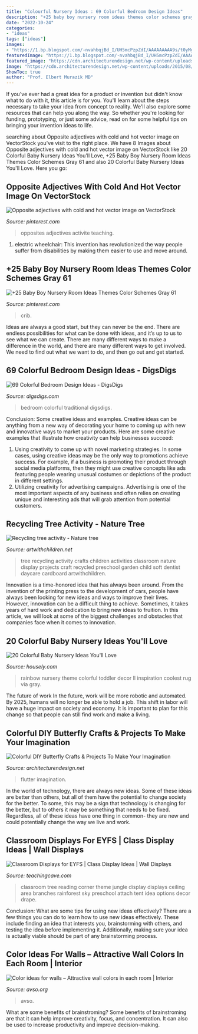 ```yaml
---
title: "Colourful Nursery Ideas : 69 Colorful Bedroom Design Ideas"
description: "+25 baby boy nursery room ideas themes color schemes gray 61"
date: "2022-10-24"
categories:
- "ideas"
tags: ["ideas"]
images:
- "https://1.bp.blogspot.com/-nvahbqjBd_I/UH5mcPzpZdI/AAAAAAAAA9s/t0yMg_nKRuQ/s1600/recycling-tree-awc2012.jpg"
featuredImage: "https://1.bp.blogspot.com/-nvahbqjBd_I/UH5mcPzpZdI/AAAAAAAAA9s/t0yMg_nKRuQ/s1600/recycling-tree-awc2012.jpg"
featured_image: "https://cdn.architecturendesign.net/wp-content/uploads/2015/08/AD-Butterfly-DIY-Projects-06.jpg"
image: "https://cdn.architecturendesign.net/wp-content/uploads/2015/08/AD-Butterfly-DIY-Projects-06.jpg"
ShowToc: true
author: "Prof. Elbert Murazik MD"
---
```



If you've ever had a great idea for a product or invention but didn't know what to do with it, this article is for you. You'll learn about the steps necessary to take your idea from concept to reality. We'll also explore some resources that can help you along the way. So whether you're looking for funding, prototyping, or just some advice, read on for some helpful tips on bringing your invention ideas to life.

	

		
searching about Opposite adjectives with cold and hot vector image on VectorStock you've visit to the right place. We have 8 Images about Opposite adjectives with cold and hot vector image on VectorStock like 20 Colorful Baby Nursery Ideas You&#039;ll Love, +25 Baby Boy Nursery Room Ideas Themes Color Schemes Gray 61 and also 20 Colorful Baby Nursery Ideas You&#039;ll Love. Here you go:
		
    
## Opposite Adjectives With Cold And Hot Vector Image On VectorStock

<img loading=lazy src="https://i.pinimg.com/736x/dc/f9/f4/dcf9f4f76773401702bbc278c8f2024b.jpg" onerror="this.onerror=null;this.src='https://tse4.mm.bing.net/th?id=OIP.cf_2LS8hWdICxbgsH-0DegHaFx&amp;pid=15.1';" alt="Opposite adjectives with cold and hot vector image on VectorStock">

_Source: pinterest.com_

>opposites adjectives activite teaching. 

	

1) electric wheelchair: This invention has revolutionized the way people suffer from disabilities by making them easier to use and move around.

    
## +25 Baby Boy Nursery Room Ideas Themes Color Schemes Gray 61

<img loading=lazy src="https://i.pinimg.com/originals/12/01/c8/1201c81436266874225fe04ea20c164b.jpg" onerror="this.onerror=null;this.src='https://tse2.mm.bing.net/th?id=OIP.3Tj9hzEoOwt_r-nZZHpn-wHaKK&amp;pid=15.1';" alt="+25 Baby Boy Nursery Room Ideas Themes Color Schemes Gray 61">

_Source: pinterest.com_

>crib. 

	

Ideas are always a good start, but they can never be the end. There are endless possibilities for what can be done with ideas, and it’s up to us to see what we can create. There are many different ways to make a difference in the world, and there are many different ways to get involved. We need to find out what we want to do, and then go out and get started.

    
## 69 Colorful Bedroom Design Ideas - DigsDigs

<img loading=lazy src="https://www.digsdigs.com/photos/colorful-traditional-bedroom.jpg" onerror="this.onerror=null;this.src='https://tse1.mm.bing.net/th?id=OIP.zPabCsfc5SW2Vike60Pe5QHaJ4&amp;pid=15.1';" alt="69 Colorful Bedroom Design Ideas - DigsDigs">

_Source: digsdigs.com_

>bedroom colorful traditional digsdigs. 

	

Conclusion: Some creative ideas and examples.
Creative ideas can be anything from a new way of decorating your home to coming up with new and innovative ways to market your products. Here are some creative examples that illustrate how creativity can help businesses succeed:
1. Using creativity to come up with novel marketing strategies. In some cases, using creative ideas may be the only way to promotions achieve success. For example, if a business is promoting their product through social media platforms, then they might use creative concepts like ads featuring people wearing unusual costumes or depictions of the product in different settings.
2. Utilizing creativity for advertising campaigns. Advertising is one of the most important aspects of any business and often relies on creating unique and interesting ads that will grab attention from potential customers.

    
## Recycling Tree Activity - Nature Tree

<img loading=lazy src="https://1.bp.blogspot.com/-nvahbqjBd_I/UH5mcPzpZdI/AAAAAAAAA9s/t0yMg_nKRuQ/s1600/recycling-tree-awc2012.jpg" onerror="this.onerror=null;this.src='https://tse4.mm.bing.net/th?id=OIP.VewQFfJdiHPvrELq8asFZAHaJ4&amp;pid=15.1';" alt="Recycling tree activity - Nature tree">

_Source: artwithchildren.net_

>tree recycling activity crafts children activities classroom nature display projects craft recycled preschool garden child soft dentist daycare cardboard artwithchildren. 

	

Innovation is a time-honored idea that has always been around. From the invention of the printing press to the development of cars, people have always been looking for new ideas and ways to improve their lives. However, innovation can be a difficult thing to achieve. Sometimes, it takes years of hard work and dedication to bring new ideas to fruition. In this article, we will look at some of the biggest challenges and obstacles that companies face when it comes to innovation.

    
## 20 Colorful Baby Nursery Ideas You&#039;ll Love

<img loading=lazy src="https://a5j0u479x2t4e35gducjhz15-wpengine.netdna-ssl.com/wp-content/uploads/2016/11/Rainbow-Rug.jpeg" onerror="this.onerror=null;this.src='https://tse1.mm.bing.net/th?id=OIP.6FINN4qC5D3GrGNqJCb58wHaLH&amp;pid=15.1';" alt="20 Colorful Baby Nursery Ideas You&#039;ll Love">

_Source: housely.com_

>rainbow nursery theme colorful toddler decor ll inspiration coolest rug via gray. 

	

The future of work
In the future, work will be more robotic and automated. By 2025, humans will no longer be able to hold a job. This shift in labor will have a huge impact on society and economy. It is important to plan for this change so that people can still find work and make a living.

    
## Colorful DIY Butterfly Crafts &amp; Projects To Make Your Imagination

<img loading=lazy src="https://cdn.architecturendesign.net/wp-content/uploads/2015/08/AD-Butterfly-DIY-Projects-06.jpg" onerror="this.onerror=null;this.src='https://tse1.mm.bing.net/th?id=OIP.OeTueP9Rm4kSn8zM9rJXhgHaLG&amp;pid=15.1';" alt="Colorful DIY Butterfly Crafts &amp; Projects To Make Your Imagination">

_Source: architecturendesign.net_

>flutter imagination. 

	

In the world of technology, there are always new ideas. Some of these ideas are better than others, but all of them have the potential to change society for the better. To some, this may be a sign that technology is changing for the better, but to others it may be something that needs to be fixed. Regardless, all of these ideas have one thing in common- they are new and could potentially change the way we live and work.

    
## Classroom Displays For EYFS | Class Display Ideas | Wall Displays

<img loading=lazy src="http://www.teachingcave.com/wp-content/uploads/2013/10/tree-display.jpg" onerror="this.onerror=null;this.src='https://tse2.mm.bing.net/th?id=OIP.gomkWS2KPPK0MY3asCDkkgHaNJ&amp;pid=15.1';" alt="Classroom Displays for EYFS | Class Display Ideas | Wall Displays">

_Source: teachingcave.com_

>classroom tree reading corner theme jungle display displays ceiling area branches rainforest sky preschool attach tent idea options decor drape. 

	

Conclusion: What are some tips for using new ideas effectively?
There are a few things you can do to learn how to use new ideas effectively. These include finding an idea that interests you, brainstorming with others, and testing the idea before implementing it. Additionally, making sure your idea is actually viable should be part of any brainstorming process.

    
## Color Ideas For Walls – Attractive Wall Colors In Each Room | Interior

<img loading=lazy src="https://www.avso.org/wp-content/uploads/files/3/7/9/color-ideas-for-walls-attractive-wall-colors-in-each-room-4-379.jpg" onerror="this.onerror=null;this.src='https://tse2.mm.bing.net/th?id=OIP.8mT6nVvaRAk1H4VrvPlR6QHaJw&amp;pid=15.1';" alt="Color ideas for walls – Attractive wall colors in each room | Interior">

_Source: avso.org_

>avso. 

	

What are some benefits of brainstroming?
Some benefits of brainstroming are that it can help improve creativity, focus, and concentration. It can also be used to increase productivity and improve decision-making.

